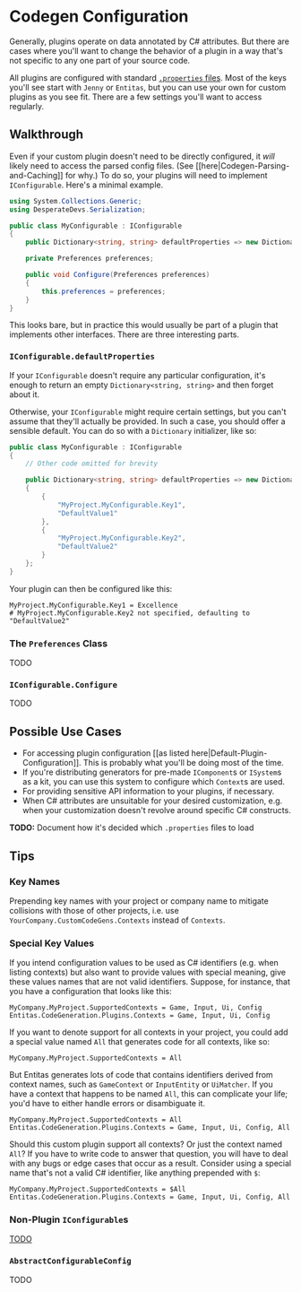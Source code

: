 # Codegen Configuration

Generally, plugins operate on data annotated by C# attributes.  But there are cases where you'll want to change the behavior of a plugin in a way that's not specific to any one part of your source code.

All plugins are configured with standard [`.properties` files](https://en.wikipedia.org/wiki/.properties).  Most of the keys you'll see start with `Jenny` or `Entitas`, but you can use your own for custom plugins as you see fit.  There are a few settings you'll want to access regularly.

## Walkthrough

Even if your custom plugin doesn't need to be directly configured, it *will* likely need to access the parsed config files.  (See [[here|Codegen-Parsing-and-Caching]] for why.)  To do so, your plugins will need to implement `IConfigurable`.  Here's a minimal example.

```csharp
using System.Collections.Generic;
using DesperateDevs.Serialization;

public class MyConfigurable : IConfigurable
{
    public Dictionary<string, string> defaultProperties => new Dictionary<string, string>();

    private Preferences preferences;

    public void Configure(Preferences preferences)
    {
        this.preferences = preferences;
    }
}
```

This looks bare, but in practice this would usually be part of a plugin that implements other interfaces.  There are three interesting parts.

### `IConfigurable.defaultProperties`

If your `IConfigurable` doesn't require any particular configuration, it's enough to return an empty `Dictionary<string, string>` and then forget about it.

Otherwise, your `IConfigurable` might require certain settings, but you can't assume that they'll actually be provided.  In such a case, you should offer a sensible default.  You can do so with a `Dictionary` initializer, like so:

```csharp
public class MyConfigurable : IConfigurable
{
    // Other code omitted for brevity

    public Dictionary<string, string> defaultProperties => new Dictionary<string, string>
    {
        {
            "MyProject.MyConfigurable.Key1",
            "DefaultValue1"
        },
        {
            "MyProject.MyConfigurable.Key2",
            "DefaultValue2"
        }
    };
}
```

Your plugin can then be configured like this:

```properties
MyProject.MyConfigurable.Key1 = Excellence
# MyProject.MyConfigurable.Key2 not specified, defaulting to "DefaultValue2"
```

### The `Preferences` Class

TODO

### `IConfigurable.Configure`

TODO

## Possible Use Cases

- For accessing plugin configuration [[as listed here|Default-Plugin-Configuration]].  This is probably what you'll be doing most of the time.
- If you're distributing generators for pre-made `IComponent`s or `ISystem`s as a kit, you can use this system to configure which `Context`s are used.
- For providing sensitive API information to your plugins, if necessary.
- When C# attributes are unsuitable for your desired customization, e.g. when your customization doesn't revolve around specific C# constructs.

**TODO:** Document how it's decided which `.properties` files to load

## Tips

### Key Names

Prepending key names with your project or company name to mitigate collisions with those of other projects, i.e. use `YourCompany.CustomCodeGens.Contexts` instead of `Contexts`.

### Special Key Values

If you intend configuration values to be used as C# identifiers (e.g. when listing contexts) but also want to provide values with special meaning, give these values names that are not valid identifiers.  Suppose, for instance, that you have a configuration that looks like this:

```properties
MyCompany.MyProject.SupportedContexts = Game, Input, Ui, Config
Entitas.CodeGeneration.Plugins.Contexts = Game, Input, Ui, Config
```

If you want to denote support for all contexts in your project, you could add a special value named `All` that generates code for all contexts, like so:

```properties
MyCompany.MyProject.SupportedContexts = All
```

But Entitas generates lots of code that contains identifiers derived from context names, such as `GameContext` or `InputEntity` or `UiMatcher`.  If you have a context that happens to be named `All`, this can complicate your life; you'd have to either handle errors or disambiguate it.

```properties
MyCompany.MyProject.SupportedContexts = All
Entitas.CodeGeneration.Plugins.Contexts = Game, Input, Ui, Config, All
```

Should this custom plugin support all contexts?  Or just the context named `All`?  If you have to write code to answer that question, you will have to deal with any bugs or edge cases that occur as a result.  Consider using a special name that's not a valid C# identifier, like anything prepended with `$`:

```properties
MyCompany.MyProject.SupportedContexts = $All
Entitas.CodeGeneration.Plugins.Contexts = Game, Input, Ui, Config, All
```

### Non-Plugin `IConfigurable`s

[TODO](/sschmid/Entitas-CSharp/tree/master/Addons/Entitas.CodeGeneration.Plugins/Entitas.CodeGeneration.Plugins/Configs)

### `AbstractConfigurableConfig`

TODO

